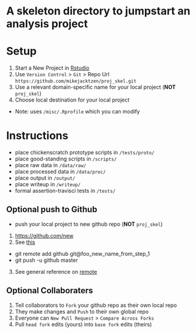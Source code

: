 # A skeleton directory to jumpstart an analysis project

# Setup

1. Start a New Project in [Rstudio](https://www.rstudio.com/) 
2. Use `Version Control` > `Git` > Repo Url `https://github.com/mikejacktzen/proj_skel.git`
3. Use a relevant domain-specific name for your local project (**NOT** `proj_skel`)
4. Choose local destination for your local project

* Note: uses `/misc/.Rprofile` which you can modify


# Instructions

* place chickenscratch prototype scripts in `/tests/proto/`
* place good-standing scripts in `/scripts/`
* place raw data in `/data/raw/`
* place processed data in `/data/proc/`
* place output in `/output/`
* place writeup in `/writeup/`
* formal assertion-travisci tests in `/tests/`

## Optional push to Github
* push your local project to new github repo (**NOT** `proj_skel`)
1. https://github.com/new
2. See [this](http://r-pkgs.had.co.nz/git.html#github-init)
* git remote add github git@foo_new_name_from_step_1
* git push -u github master
3. See general reference on [remote](https://git-scm.com/book/en/v2/Git-Basics-Working-with-Remotes)

## Optional Collaboraters
1. Tell collaborators to `Fork` your github repo as their own local repo
2. They make changes and `Push` to their own global repo
3. Everyone can `New Pull Request` > `Compare Across Forks` 
4. Pull `head fork` edits (yours) into `base fork` edits (theirs) 

